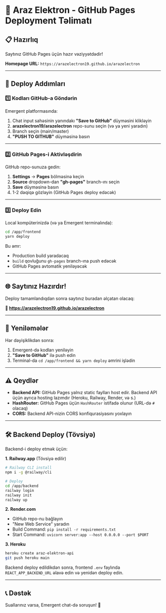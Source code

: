 # 🚀 Araz Elektron - GitHub Pages Deployment Təlimatı

## 📋 Hazırlıq

Saytınız GitHub Pages üçün hazır vəziyyətdədir! 

**Homepage URL:** `https://arazelectron19.github.io/arazelectron`

---

## 🔧 Deploy Addımları

### 1️⃣ **Kodları GitHub-a Göndərin**

Emergent platformasında:
1. Chat input sahəsinin yanındakı **"Save to GitHub"** düyməsini klikləyin
2. **arazelectron19/arazelectron** repo-sunu seçin (və ya yeni yaradın)
3. Branch seçin (main/master)
4. **"PUSH TO GITHUB"** düyməsinə basın

---

### 2️⃣ **GitHub Pages-i Aktivləşdirin**

GitHub repo-sunuza gedin:
1. **Settings** → **Pages** bölməsinə keçin
2. **Source** dropdown-dan **"gh-pages"** branch-ını seçin
3. **Save** düyməsinə basın
4. 1-2 dəqiqə gözləyin (GitHub Pages deploy edəcək)

---

### 3️⃣ **Deploy Edin**

Local kompüterinizdə (və ya Emergent terminalında):

```bash
cd /app/frontend
yarn deploy
```

Bu əmr:
- Production build yaradacaq
- `build` qovluğunu `gh-pages` branch-ına push edəcək
- GitHub Pages avtomatik yeniləyəcək

---

## 🌐 Saytınız Hazırdır!

Deploy tamamlandıqdan sonra saytınız buradan əlçatan olacaq:

**🔗 https://arazelectron19.github.io/arazelectron**

---

## 🔄 Yeniləmələr

Hər dəyişiklikdən sonra:

1. Emergent-də kodları yeniləyin
2. **"Save to GitHub"** ilə push edin
3. Terminal-da `cd /app/frontend && yarn deploy` əmrini işlədin

---

## ⚠️ Qeydlər

- **Backend API:** GitHub Pages yalnız static faylları host edir. Backend API üçün ayrıca hosting lazımdır (Heroku, Railway, Render, və s.)
- **HashRouter:** GitHub Pages üçün `HashRouter` istifadə olunur (URL-də `#` olacaq)
- **CORS:** Backend API-nizin CORS konfiqurasiyasını yoxlayın

---

## 🛠 Backend Deploy (Tövsiyə)

Backend-i deploy etmək üçün:

**1. Railway.app** (Tövsiyə edilir)
```bash
# Railway CLI install
npm i -g @railway/cli

# Deploy
cd /app/backend
railway login
railway init
railway up
```

**2. Render.com**
- GitHub repo-nu bağlayın
- "New Web Service" yaradın
- Build Command: `pip install -r requirements.txt`
- Start Command: `uvicorn server:app --host 0.0.0.0 --port $PORT`

**3. Heroku**
```bash
heroku create araz-elektron-api
git push heroku main
```

Backend deploy edildikdən sonra, frontend `.env` faylında `REACT_APP_BACKEND_URL` əlavə edin və yenidən deploy edin.

---

## 📞 Dəstək

Suallarınız varsa, Emergent chat-də soruşun! 💬
